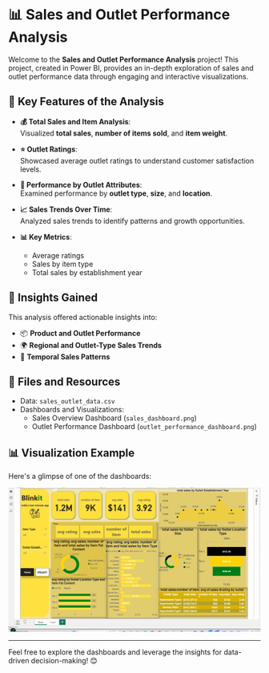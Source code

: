 # 📊 Sales and Outlet Performance Analysis

Welcome to the **Sales and Outlet Performance Analysis** project! This project, created in Power BI, provides an in-depth exploration of sales and outlet performance data through engaging and interactive visualizations.

## 🚀 Key Features of the Analysis

- **💰 Total Sales and Item Analysis**:  
  Visualized **total sales**, **number of items sold**, and **item weight**.

- **⭐ Outlet Ratings**:  
  Showcased average outlet ratings to understand customer satisfaction levels.

- **🏬 Performance by Outlet Attributes**:  
  Examined performance by **outlet type**, **size**, and **location**.

- **📈 Sales Trends Over Time**:  
  Analyzed sales trends to identify patterns and growth opportunities.

- **📊 Key Metrics**:  
  - Average ratings  
  - Sales by item type  
  - Total sales by establishment year

## 🧐 Insights Gained

This analysis offered actionable insights into:
- 📦 **Product and Outlet Performance**  
- 🌍 **Regional and Outlet-Type Sales Trends**  
- 📅 **Temporal Sales Patterns**

## 📁 Files and Resources

- Data: `sales_outlet_data.csv`
- Dashboards and Visualizations:  
  - Sales Overview Dashboard (`sales_dashboard.png`)  
  - Outlet Performance Dashboard (`outlet_performance_dashboard.png`)

## 📊 Visualization Example

Here's a glimpse of one of the dashboards:

![Sales Dashboard Example](image.png)

---

Feel free to explore the dashboards and leverage the insights for data-driven decision-making! 😊
